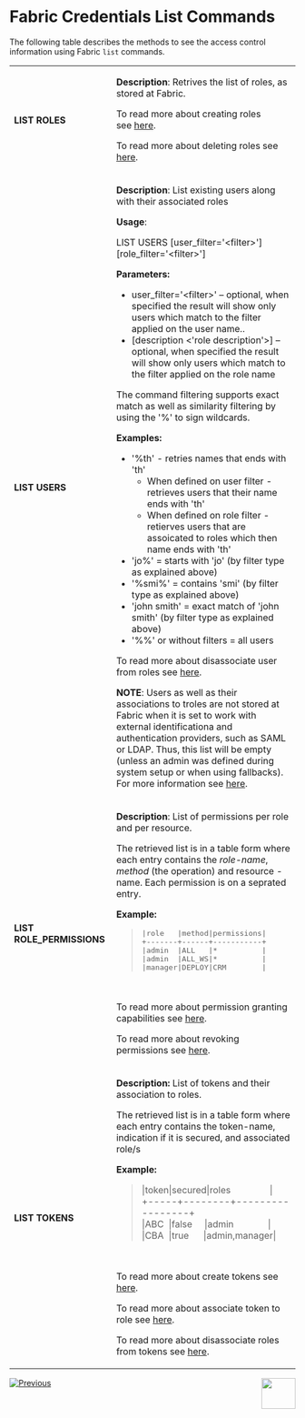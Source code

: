 # Fabric Credentials List Commands

The following table describes the methods to see the access control information using Fabric `list` commands.



<table width="900pxl">
<tbody>
<tr>
<td width="200pxl">
<h4>LIST ROLES</h4>
</td>
<td width="700pxl">
<p><strong>Description</strong>: Retrives the list of roles, as stored at Fabric.&nbsp;</p>
<p>To read more about creating roles see&nbsp;<a href="/articles/17_fabric_credentials/02_fabric_credentials_commands.md#create-role">here</a>.&nbsp;</p>
<p>To read more about deleting roles see <a href="/articles/17_fabric_credentials/02_fabric_credentials_commands.md#revoke">here</a>.&nbsp;</p>
</td>
</tr>
<tr>
<td width="200pxl">
<h4>LIST USERS</h4>
</td>
<td width="700pxl">
<p><strong>Description</strong>:&nbsp;List existing users along with their associated roles</p>
<p><strong>Usage</strong>:&nbsp;</p>
<p>LIST USERS&nbsp;[user_filter='&lt;filter&gt;'] [role_filter='&lt;filter&gt;']</p>
<p><strong>Parameters:</strong></p>
<ul>
<li>user_filter='&lt;filter&gt;' &ndash; optional, when specified the result will show only users which match to the filter applied on the user name..</li>
<li>[description &lt;'role description'&gt;] &ndash; optional, when&nbsp;specified the result will show only users which match to the filter applied on the role name</li>
</ul>
<p>The command filtering supports exact match as well as similarity filtering by using the '%' to sign wildcards.</p>
<p><strong>Examples:</strong></p>
<ul>
<li>'%th' - retries names that ends with 'th'
<ul>
<li>When defined on user filter - retrieves users that their name ends with 'th'</li>
<li>When defined on role filter - retierves users that are assoicated to roles which then name ends with 'th'</li>
</ul>
</li>
<li>'jo%' = starts with 'jo' (by filter type as explained above)</li>
<li>'%smi%' = contains 'smi'&nbsp;(by filter type as explained above)</li>
<li>'john smith' = exact match of 'john smith'&nbsp;(by filter type as explained above)</li>
<li>'%%' or without filters = all users</li>
</ul>
<p>To read more about disassociate user from roles see <a href="/articles/17_fabric_credentials/02_fabric_credentials_commands.md#revoke-role">here</a>.</p>
<p><strong>NOTE</strong>: Users as well as their associations to troles are not stored at Fabric when it is set to work with external identificationa and authentication providers, such as SAML or LDAP. Thus, this list will be empty (unless an admin was defined during system setup or when using fallbacks). For more information see <a href="/articles/26_fabric_security/07_user_IAM_overview.md">here</a>.</p>
</td>
</tr>
<tr>
<td width="200pxl">
<h4>LIST ROLE_PERMISSIONS</h4>
</td>
<td width="700pxl">
<p><strong>Description</strong>:&nbsp;List of permissions per role and per resource.</p>
<p>The retrieved list is in a table form where each entry contains the <em>role-name</em>, <em>method</em>&nbsp;(the operation) and resource -name. Each permission is on a seprated entry.&nbsp;</p>
<p><strong>Example:</strong></p>
<blockquote>
<pre>|role   |method|permissions|<br />+-------+------+-----------+<br />|admin  |ALL   |*          |<br />|admin  |ALL_WS|*          |<br />|manager|DEPLOY|CRM        |</pre>
</blockquote>
<p>&nbsp;</p>
<p>To read more about permission granting capabilities see <a href="/articles/17_fabric_credentials/02_fabric_credentials_commands.md#grant-command">here</a>.</p>
<p>To read more about revoking permissions see <a href="/articles/17_fabric_credentials/02_fabric_credentials_commands.md#revoke">here</a>.</p>
</td>
</tr>
<tr>
<td width="200pxl">
<h4>LIST TOKENS</h4>
</td>
<td width="700pxl">
<p><strong>Description:&nbsp;</strong>List of tokens and their association to roles.</p>
<p>The retrieved list is in a table form where each entry contains the token-name, indication if it is secured, and associated role/s</p>
<p><strong>Example:</strong></p>
<blockquote>
<p>|token|secured|roles&nbsp; &nbsp; &nbsp; &nbsp; &nbsp; &nbsp; &nbsp; &nbsp; |<br />+-----+--------+-----------------+<br />|ABC&nbsp; |false&nbsp; &nbsp; &nbsp;|admin&nbsp; &nbsp; &nbsp; &nbsp; &nbsp; &nbsp; &nbsp; |<br />|CBA&nbsp; |true&nbsp; &nbsp; &nbsp; |admin,manager|</p>
</blockquote>
<p>&nbsp;</p>
<p>To read more about create tokens see <a href="/articles/17_fabric_credentials/02_fabric_credentials_commands.md#create-token">here</a>.</p>
<p>To read more about associate token to role see <a href="/articles/17_fabric_credentials/02_fabric_credentials_commands.md#assign-role-role-to-token-api-key">here</a>.</p>
<p>To read more about disassociate roles from tokens see <a href="/articles/17_fabric_credentials/02_fabric_credentials_commands.md#revoke-role">here</a>.</p>
</td>
</tr>
</tbody>
</table>



[![Previous](/articles/images/Previous.png)](/articles/02_fabric_credentials_commands.md)[<img align="right" width="60" height="54" src="/articles/images/Next.png">](/articles/17_fabric_credentials/03_fabric_credentials_backup.md)